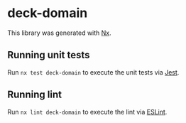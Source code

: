 # deck-domain

This library was generated with [Nx](https://nx.dev).

## Running unit tests

Run `nx test deck-domain` to execute the unit tests via [Jest](https://jestjs.io).

## Running lint

Run `nx lint deck-domain` to execute the lint via [ESLint](https://eslint.org/).
